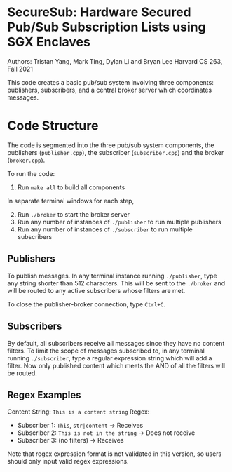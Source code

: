 # SecureSub: Hardware Secured Pub/Sub Subscription Lists using SGX Enclaves
Authors: Tristan Yang, Mark Ting, Dylan Li and Bryan Lee
Harvard CS 263, Fall 2021

This code creates a basic pub/sub system involving three components: publishers, subscribers, and a central broker server which coordinates messages.

# Code Structure
The code is segmented into the three pub/sub system components, the publishers (`publisher.cpp`), the subscriber (`subscriber.cpp`) and the broker (`broker.cpp`).

To run the code:
1. Run `make all` to build all components

In separate terminal windows for each step,

2. Run `./broker` to start the broker server
3. Run any number of instances of `./publisher` to run multiple publishers
4. Run any number of instances of `./subscriber` to run multiple subscribers

## Publishers
To publish messages. In any terminal instance running `./publisher`, type any string shorter than 512 characters. This will be sent to the `./broker` and will be routed to any active subscribers whose filters are met.

To close the publisher-broker connection, type `Ctrl+C`. 

## Subscribers
By default, all subscribers receive all messages since they have no content filters. To limit the scope of messages subscribed to, in any terminal running `./subscriber`, type a regular expression string which will add a filter. Now only published content which meets the AND of all the filters will be routed.


## Regex Examples
Content String: `This is a content string`
Regex:
- Subscriber 1: `This`, `str|content` -> Receives
- Subscriber 2: `This is not in the string` -> Does not receive
- Subscriber 3: (no filters) -> Receives

Note that regex expression format is not validated in this version, so users should only input valid regex expressions. 
